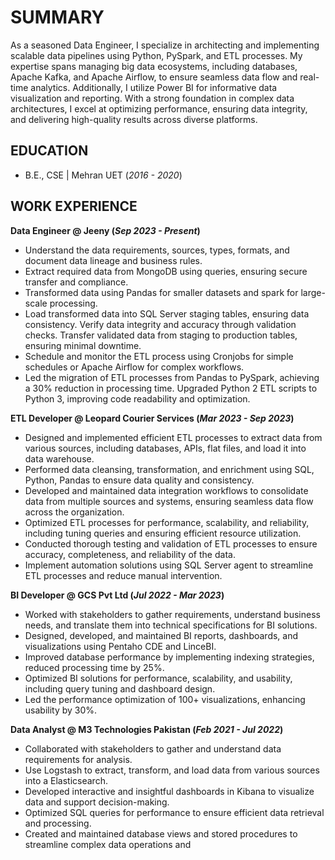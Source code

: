 # SUMMARY

As a seasoned Data Engineer, I specialize in architecting and implementing scalable data pipelines using Python, PySpark, and ETL processes. My expertise spans managing big data ecosystems, including databases, Apache Kafka, and Apache Airflow, to ensure seamless data flow and real-time analytics. Additionally, I utilize Power BI for informative data visualization and reporting. With a strong foundation in complex data architectures, I excel at optimizing performance, ensuring data integrity, and delivering high-quality results across diverse platforms.

## EDUCATION
- B.E., CSE | Mehran UET (_2016 - 2020_)

## WORK EXPERIENCE
**Data Engineer @ Jeeny (_Sep 2023 - Present_)**
- Understand the data requirements, sources, types, formats, and document data lineage and business rules.
-	Extract required data from MongoDB using queries, ensuring secure transfer and compliance.
-	Transformed data using Pandas for smaller datasets and spark for large-scale processing.
-	Load transformed data into SQL Server staging tables, ensuring data consistency. Verify data integrity and accuracy
through validation checks. Transfer validated data from staging to production tables, ensuring minimal downtime.
-	Schedule and monitor the ETL process using Cronjobs for simple schedules or Apache Airflow for complex workflows.
-	Led the migration of ETL processes from Pandas to PySpark, achieving a 30% reduction in processing time. Upgraded Python
2 ETL scripts to Python 3, improving code readability and optimization.

**ETL Developer @ Leopard Courier Services (_Mar 2023 - Sep 2023_)**
-	Designed and implemented efficient ETL processes to extract data from various sources, including databases, APIs, flat files, 
and load it into data warehouse.
-	Performed data cleansing, transformation, and enrichment using SQL, Python, Pandas to ensure data quality and consistency.
-	Developed and maintained data integration workflows to consolidate data from multiple sources and systems, ensuring 
seamless data flow across the organization.
-	Optimized ETL processes for performance, scalability, and reliability, including tuning queries and ensuring efficient 
resource utilization.
-	Conducted thorough testing and validation of ETL processes to ensure accuracy, completeness, and reliability of the data.
-	Implement automation solutions using SQL Server agent to streamline ETL processes and reduce manual intervention.

**BI Developer @ GCS Pvt Ltd (_Jul 2022 - Mar 2023_)**
-	Worked with stakeholders to gather requirements, understand business needs, and translate them into technical 
specifications for BI solutions.
-	Designed, developed, and maintained BI reports, dashboards, and visualizations using Pentaho CDE and LinceBI.
-	 Improved database performance by implementing indexing strategies, reduced processing time by 25%.
-	Optimized BI solutions for performance, scalability, and usability, including query tuning and dashboard design.
-	Led the performance optimization of 100+ visualizations, enhancing usability by 30%.

**Data Analyst @ M3 Technologies Pakistan (_Feb 2021 - Jul 2022_)**
-	Collaborated with stakeholders to gather and understand data requirements for analysis.
-	Use Logstash to extract, transform, and load data from various sources into a Elasticsearch.
-	Developed interactive and insightful dashboards in Kibana to visualize data and support decision-making.
-	Optimized SQL queries for performance to ensure efficient data retrieval and processing.
-	Created and maintained database views and stored procedures to streamline complex data operations and 


